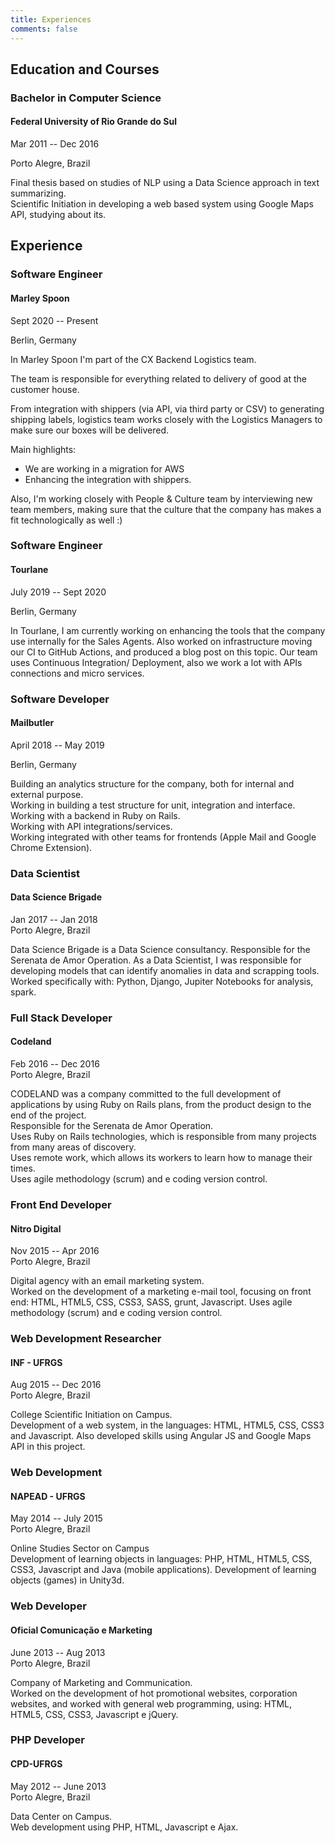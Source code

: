 ```yaml
---
title: Experiences
comments: false
---
```


## Education and Courses

### Bachelor in Computer Science

#### Federal University of Rio Grande do Sul

Mar 2011 -- Dec 2016

Porto Alegre, Brazil

Final thesis based on studies of NLP using a Data Science approach in text summarizing.  
Scientific Initiation in developing a web based system using Google Maps API, studying about its.

## Experience

### Software Engineer

#### Marley Spoon

Sept 2020 -- Present

Berlin, Germany

In Marley Spoon I'm part of the CX Backend Logistics team.

The team is responsible for everything related to delivery of good at the customer house.

From integration with shippers (via API, via third party or CSV) to generating shipping labels, logistics team works closely with the Logistics Managers to make sure our boxes will be delivered.

Main highlights:
- We are working in a migration for AWS
- Enhancing the integration with shippers.

Also, I'm working closely with People & Culture team by interviewing new team members, making sure that the culture that the company has makes a fit technologically as well :)

### Software Engineer

#### Tourlane

July 2019 -- Sept 2020

Berlin, Germany

In Tourlane, I am currently working on enhancing the tools that the company use internally for the Sales Agents.
Also worked on infrastructure moving our CI to GitHub Actions, and produced a blog post on this topic.
Our team uses Continuous Integration/ Deployment, also we work a lot with APIs connections and micro services.  

### Software Developer

#### Mailbutler

April 2018 -- May 2019

Berlin, Germany

Building an analytics structure for the company, both for internal and external purpose.  
Working in building a test structure for unit, integration and interface.  
Working with a backend in Ruby on Rails.  
Working with API integrations/services.  
Working integrated with other teams for frontends (Apple Mail and Google Chrome Extension).

### Data Scientist

#### Data Science Brigade

Jan 2017 -- Jan 2018  
Porto Alegre, Brazil

Data Science Brigade is a Data Science consultancy. Responsible for the Serenata de Amor Operation. As a Data Scientist, I was responsible for developing models that can identify anomalies in data and scrapping tools.  
Worked specifically with: Python, Django, Jupiter Notebooks for analysis, spark.

### Full Stack Developer

#### Codeland

Feb 2016 -- Dec 2016  
Porto Alegre, Brazil

CODELAND was a company committed to the full development of applications by using Ruby on Rails plans, from the product design to the end of the project.  
Responsible for the Serenata de Amor Operation.  
Uses Ruby on Rails technologies, which is responsible from many projects from many areas of discovery.  
Uses remote work, which allows its workers to learn how to manage their times.  
Uses agile methodology (scrum) and e coding version control.

### Front End Developer

#### Nitro Digital

Nov 2015 -- Apr 2016  
Porto Alegre, Brazil

Digital agency with an email marketing system.  
Worked on the development of a marketing e-mail tool, focusing on front end: HTML, HTML5, CSS, CSS3, SASS, grunt, Javascript. Uses agile methodology (scrum) and e coding version control.

### Web Development Researcher

#### INF - UFRGS

Aug 2015 -- Dec 2016  
Porto Alegre, Brazil

College Scientific Initiation on Campus.  
Development of a web system, in the languages: HTML, HTML5, CSS, CSS3 and Javascript. Also developed skills using Angular JS and Google Maps API in this project.

### Web Development

#### NAPEAD - UFRGS

May 2014 -- July 2015  
Porto Alegre, Brazil

Online Studies Sector on Campus  
Development of learning objects in languages: PHP, HTML, HTML5, CSS, CSS3, Javascript and Java (mobile applications). Development of learning objects (games) in Unity3d.

### Web Developer

#### Oficial Comunicação e Marketing

June 2013 -- Aug 2013  
Porto Alegre, Brazil

Company of Marketing and Communication.  
Worked on the development of hot promotional websites, corporation websites, and worked with general web programming, using: HTML, HTML5, CSS, CSS3, Javascript e jQuery.

### PHP Developer

#### CPD-UFRGS

May 2012 -- June 2013  
Porto Alegre, Brazil

Data Center on Campus.  
Web development using PHP, HTML, Javascript e Ajax.

